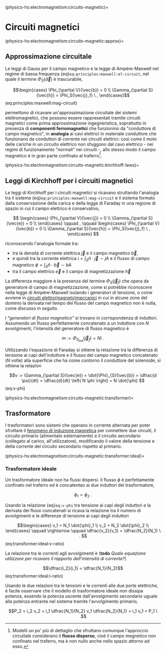(physics-hs:electromagnetism:circuits-magnetic)=
# Circuiti magnetici

(physics-hs:electromagnetism:circuits-magnetic:approx)=
## Approssimazione circuitale

Le leggi di Gauss per il campo magnetico e la legge di Ampére-Maxwell nel regime di bassa frequenza {eq}`eq:principles:maxwell:el-circuit`, nel quale il termine $\dot{\Phi}_S(\vec{d})$ è trascurabile,

$$\begin{cases}
  \Phi_{\partial V}(\vec{b}) = 0 \\
  \Gamma_{\partial S}(\vec{h}) = \Phi_S(\vec{j}_f) \ ,
\end{cases}$$ (eq:principles:maxwell:mag-circuit)

permettono di ricavare un'approssimazione circuitale dei sistemi elettromagnetici, che possono essere rappresentati tramite circuiti magnetici come prima approssimazione ingegneristica, soprattutto in presenza di **componenti ferromagnetici** che funzionino da "conduttore di campo magnetico", in **analogia** ai cavi elettrici in materiale conduttore che funzionano da conduttori di corrente nei circuiti elettrici: così come il moto delle cariche in un circuito elettrico non sfuggono dal cavo elettrico - nei regimi di funzionamento "normali" nei circuiti -, allo stesso modo il campo magnetico è in gran parte confinato al traferro[^dispersed-flux].

[^dispersed-flux]: Modelli un po' più di dettaglio che sfruttano comunque l'approccio circuitale considerano il **flusso disperso**, cioè il campo megnetico non confinato nel traferro, ma è non nullo anche nello spazio attorno ad esso.

(physics-hs:electromagnetism:circuits-magnetic:kirchhoff-laws)=
## Leggi di Kirchhoff per i circuiti magnetici
Le leggi di Kirchhoff per i circuiti magnetici si ricavano struttando l'analogia tra il sistema {eq}`eq:principles:maxwell:mag-circuit` e il sistema formato dalla conservazione della carica e della legge di Faraday in una regione di spazio in cui il campo elettrico è conservativo,

$$
\begin{cases}
  \Phi_{\partial V}(\vec{j}) = 0 \\
  \Gamma_{\partial S}(\vec{e}) = 0 \\
\end{cases}
\qquad , \qquad
\begin{cases}
  \Phi_{\partial V}(\vec{b}) = 0 \\
  \Gamma_{\partial S}(\vec{h}) = \Phi_S(\vec{j}_f) \ ,
\end{cases}
$$

riconoscendo l'analogia formale tra:
- tra la densità di corrente elettrica $\vec{j}$ e il campo magnetico $\vec{b}$,
- e quindi tra la corrente elettrica $i = \int_S \hat{n} \cdot \vec{j} \sim j A$ e il flusso di campo magnetico $\phi = \int_{S} \hat{n} \cdot \vec{b} \sim b A$
- tra il campo elettrico $\vec{e}$ e il campo di magnetizzazione $\vec{h}$

La differenza maggiore è la presenza del termine $\Phi_S(\vec{j}_f)$ che opera da generatore di campo di magnetizzazione, come si potrebbe riconoscere nella legge di Ampére-Maxwell isolando i generatori di tensione, o come avviene in [circuiti elettro(magneto)meccanici](physics-hs:electromagnetism:electric-machines) in cui in alcune zone del dominio la derivata nel tempo del flusso del campo magnetico non è nulla, come discusso in seguito.

I *"generatori di flusso magnetico"* si trovano in corrispondenza di induttori. Assumendo un flusso perfettamente concatenato a un induttore con $N$ avvolgimenti, l'intensità del generatore di flusso magnetico è

$$m := \Phi_{S_{ind}}(\vec{j}_f) = N i \ .$$

Utilizzando l'equazione di Faraday si ottiene la relazione tra la differenza di tensione ai capi dell'induttore e il flusso del campo magnetico concatenato ($N$ volte) alla superficie che ha come contorno il conduttore del solenoide, si ottiene la relazion

$$v := \Gamma_{\partial S}(\vec{e}) = \dot{\Phi}_{S}(\vec{b}) = \dfrac{d \psi}{dt} = \dfrac{d}{dt} \left( N \phi \right) = N \dot{\phi} $$ (eq:v-phi)

<!--
= N \dfrac{d}{dt} \left( b A \right) = N \dfrac{d}{dt} \left( \mu \dfrac{N}{\ell} A \, i  \right)
-->

<!--
- dalle leggi fisiche alle leggi di Kirchhoff per i circuiti magnetici, ipotesi (validità e non-validità dell'approccio circuitale)
-->

(physics-hs:electromagnetism:circuits-magnetic:transformer)=
## Trasformatore

I trasformatori sono sistemi che operano in corrente alternata per poter sfruttare il [fenomeno di induzione magnetica](physics-hs:electromagnetism:electromagnetism-general:em-induction) per connettere due circuiti, il circuito primario (alimentato esternamente) e il circuito secondario (collegato al carico, all'utilizzatore), modificando il valore della tensione e della corrente del circuito secondario rispetto al primario.


(physics-hs:electromagnetism:circuits-magnetic:transformer:ideal)=
### Trasformatore ideale

Un trasformatore ideale non ha flussi dispersi. Il flusso $\phi$ è perfettamente confinato nel traferro ed è concatentao ai due induttori del trasformatore,

$$\phi_1 = \phi_2 \ .$$

Usando la relazione {eq}`eq:v-phi` tra tensione ai capi degli induttori e la derivata dei flussi concatenati si ricava la relazione tra il numero di avvolgimenti e le differenze di tensione ai capi degli induttori

$$\begin{cases}
  v_1 = N_1 \dot{\phi}_1 \\
  v_2 = N_2 \dot{\phi}_2 \\
\end{cases}
\qquad \rightarrow \qquad
\dfrac{v_2}{v_1} = \dfrac{N_2}{N_1} \ .
$$ (eq:transformer:ideal:v-ratio)

La relazione tra le correnti agli avvolgimenti è (**todo** *Quale equazione utilizzare per ricavare il rapporto dell'intensità di corrente?*)

$$\dfrac{i_2}{i_1} = \dfrac{N_1}{N_2}$$ (eq:transformer:ideal:i-ratio)

Usando le due relazioni tra le tensioni e le correnti alle due porte elettriche, è facile osservare che il modello di trasformatore ideale non dissipa potenza, essendo la potenza uscente dall'avvolgimento secondario uguale alla potenza entrante nel sistema tramite l'avvolgimento primario,

$$P_2 = i_2 v_2 = i_1 \dfrac{N_1}{N_2} v_1 \dfrac{N_2}{N_1} = i_1 v_1 = P_1 \ .$$





